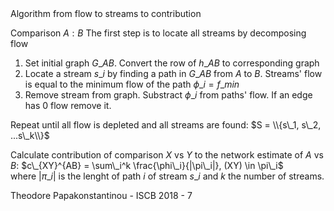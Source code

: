 <span class="heading">
Algorithm from flow to streams to contribution
</span>

Comparison $A:B$
The first step is to locate all streams by decomposing flow
1. Set initial graph $G\_{AB}$. Convert the row of $h\_{AB}$ to corresponding graph <!-- .element: class="fragment" data-fragment-index="1" -->
2. Locate a stream $s\_i$ by finding a path in $G\_{AB}$ from $A$ to $B$. Streams' flow is equal to the minimum flow of the path $\phi\_i = f\_{min}$ <!-- .element: class="fragment" data-fragment-index="2" -->
3. Remove stream from graph. Substract $\phi\_i$ from paths' flow. If an edge has $0$ flow remove it. <!-- .element: class="fragment" data-fragment-index="3" -->

Repeat until all flow is depleted and all streams are found: $S = \\{s\_1, s\_2, ...s\_k\\}$ <!-- .element: class="fragment" data-fragment-index="4" -->

<span><!-- .element: class="fragment" data-fragment-index="5" -->
Calculate contribution of comparison $X$ vs $Y$ to the network estimate of $A$ vs $B$: 
$c\_{XY}^{AB} = \sum\_i^k \frac{\phi\_i}{|\pi\_i|}, (XY) \in \pi\_i$ 
<br>
where $|\pi\_i|$ is the lenght of path $i$ of stream $s\_i$ and $k$ the number of streams.
</span>


<footer>
Theodore Papakonstantinou - ISCB 2018 - 7
</footer>
